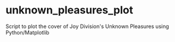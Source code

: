 # unknown_pleasures_plot
Script to plot the cover of Joy Division's Unknown Pleasures using Python/Matplotlib
